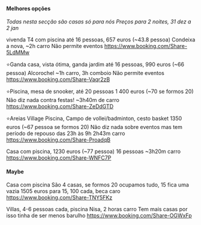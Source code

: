 #### Melhores opções
_Todas nesta secção são casas só para nós_
_Preços para 2 noites, 31 dez a 2 jan_

vivenda T4 com piscina
até 16 pessoas, 657 euros (~43.8 pessoa)
Condeixa a nova, ~2h carro
Não permite eventos
https://www.booking.com/Share-5LdMMw

⭐Ganda casa, vista ótima, ganda jardim
até 16 pessoas, 990 euros (~66 pessoa)
Alcorochel ~1h carro, 3h comboio
Não permite eventos
https://www.booking.com/Share-Vaqr2zB

⭐Piscina, mesa de snooker, até 20 pessoas
1 400 euros (~70 se formos 20)
Não diz nada contra festas!
~3h40m de carro
https://www.booking.com/Share-ZeDdGTD

⭐Areias Village
Piscina, Campo de vollei/badminton, cesto basket
1350 euros (~67 pessoa se formos 20)
Não diz nada sobre eventos mas tem período de repouso das 23h às 9h
2h43m carro
https://www.booking.com/Share-ProadqB

Casa com piscina, 1230 euros (~77 pessoa)
16 pessoas
~3h20m carro
https://www.booking.com/Share-WNFC7P
#### Maybe
Casa com piscina
São 4 casas, se formos 20 ocupamos tudo, 15 fica uma vazia
1505 euros para 15, 100 cada, beca caro
https://www.booking.com/Share-TNY5FKz

Villas, 4-6 pessoas cada, piscina
Nisa, 2 horas carro
Tem mais casas por isso tinha de ser menos barulho
https://www.booking.com/Share-OGWxFp
